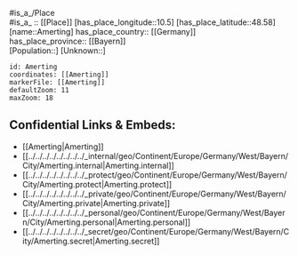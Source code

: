 ﻿---
location: [48.58,10.5] 
mapzoom: [7,12] 
mapmarker: city 
type: City
tags:
- geo/City


SpocWebEntityId: 28799
isDeleted: false
confidential: public

---
#is_a_/Place  
#is_a_ :: [[Place]] 
[has_place_longitude::10.5] 
[has_place_latitude::48.58] 
[name::Amerting] 
has_place_country:: [[Germany]]  
has_place_province:: [[Bayern]]  
[Population::] 
[Unknown::] 


```leaflet
id: Amerting
coordinates: [[Amerting]] 
markerFile: [[Amerting]] 
defaultZoom: 11 
maxZoom: 18
```


## Confidential Links & Embeds: 
- [[Amerting|Amerting]]  
- [[../../../../../../../../_internal/geo/Continent/Europe/Germany/West/Bayern/City/Amerting.internal|Amerting.internal]] 
- [[../../../../../../../../_protect/geo/Continent/Europe/Germany/West/Bayern/City/Amerting.protect|Amerting.protect]] 
- [[../../../../../../../../_private/geo/Continent/Europe/Germany/West/Bayern/City/Amerting.private|Amerting.private]] 
- [[../../../../../../../../_personal/geo/Continent/Europe/Germany/West/Bayern/City/Amerting.personal|Amerting.personal]] 
- [[../../../../../../../../_secret/geo/Continent/Europe/Germany/West/Bayern/City/Amerting.secret|Amerting.secret]] 
